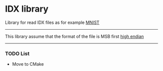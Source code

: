 # IDX library
Library for read IDX files as for example [MNIST](https://deepai.org/dataset/mnist)

---

This library assume that the format of the file is MSB first [high endian](https://en.wikipedia.org/wiki/Endianness)

---

### TODO List
- Move to CMake

